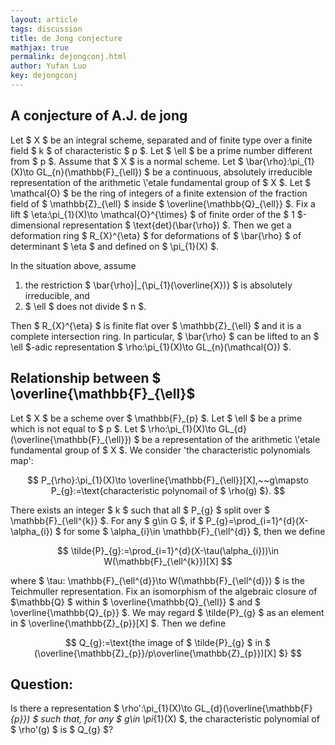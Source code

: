```yaml
---
layout: article
tags: discussion
title: de Jong conjecture
mathjax: true
permalink: dejongconj.html
author: Yufan Luo
key: dejongconj
---
```


## A conjecture of A.J. de jong
<p> Let $ X $ be an integral scheme, separated and of finite type over a finite field $ k $ of characteristic $ p $. Let $ \ell $ be a prime number different from $ p $. Assume that $ X $ is a normal scheme. Let $ \bar{\rho}:\pi_{1}(X)\to GL_{n}(\mathbb{F}_{\ell}) $ be a continuous, absolutely irreducible representation of the arithmetic \'etale fundamental group of $ X $. Let $ \mathcal{O} $ be the ring of integers of a finite extension of the fraction field of $ \mathbb{Z}_{\ell} $ inside $ \overline{\mathbb{Q}_{\ell}} $. Fix a lift $ \eta:\pi_{1}(X)\to \mathcal{O}^{\times} $ of finite order of the $ 1 $-dimensional representation $ \text{det}(\bar{\rho}) $. Then we get a deformation ring $ R_{X}^{\eta} $ for deformations of $ \bar{\rho} $ of determinant $ \eta $ and defined on $ \pi_{1}(X) $.</p>
  
<p>  In the situation above, assume 
  <ol>
  <li>the restriction $ \bar{\rho}|_{\pi_{1}(\overline{X})} $ is absolutely irreducible, and </li>
  <li>$ \ell $ does not divide $ n $.</li>
</ol>
<p> Then $ R_{X}^{\eta} $ is finite flat over $ \mathbb{Z}_{\ell} $ and it is a complete intersection ring. In particular, $ \bar{\rho} $ can be lifted to an $ \ell $-adic representation $ \rho:\pi_{1}(X)\to GL_{n}(\mathcal{O}) $.</p>

  
## Relationship between $ \overline{\mathbb{F}_{\ell}$

<p> Let $ X $ be a scheme over $ \mathbb{F}_{p} $. Let $ \ell $ be a prime which is not equal to $ p $. Let $ \rho:\pi_{1}(X)\to GL_{d}(\overline{\mathbb{F}_{\ell}}) $ be a representation of the arithmetic \'etale fundamental group of $ X $. We consider 'the characteristic polynomials map':
  
$$ P_{\rho}:\pi_{1}(X)\to \overline{\mathbb{F}_{\ell}}[X],~~g\mapsto P_{g}:=\text{characteristic polynomail of $ \rho(g) $}. $$
  
<p> There exists an integer $ k $ such that all $ P_{g} $ split over $ \mathbb{F}_{\ell^{k}} $. For any $ g\in G $, if $ P_{g}=\prod_{i=1}^{d}(X-\alpha_{i}) $ for some $ \alpha_{i}\in \mathbb{F}_{\ell^{d}} $, then we define
  
 $$ \tilde{P}_{g}:=\prod_{i=1}^{d}(X-\tau(\alpha_{i}))\in W(\mathbb{F}_{\ell^{k}})[X] $$
  
<p> where $ \tau: \mathbb{F}_{\ell^{d}}\to W(\mathbb{F}_{\ell^{d}}) $ is the Teichmuller representation. Fix an isomorphism of the algebraic closure of $\mathbb{Q}  $ within $ \overline{\mathbb{Q}_{\ell}} $ and $ \overline{\mathbb{Q}_{p}} $. We may regard $ \tilde{P}_{g} $ as an element in $ \overline{\mathbb{Z}_{p}}[X] $. Then we define
  
$$ Q_{g}:=\text{the image of $ \tilde{P}_{g} $ in $ (\overline{\mathbb{Z}_{p}}/p\overline{\mathbb{Z}_{p}})[X] $} $$</p>
  
## Question:
  
  Is there a representation $ \rho':\pi_{1}(X)\to GL_{d}(\overline{\mathbb{F}_{p}}) $ such that, for any $ g\in \pi_{1}(X) $, the characteristic polynomial of $ \rho'(g) $ is $ Q_{g} $?

